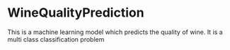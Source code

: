 # WineQualityPrediction
This is a machine learning model which predicts the quality of wine. It is a multi class classification problem
